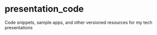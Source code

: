 # presentation_code
Code snippets, sample apps, and other versioned resources for my tech presentations
